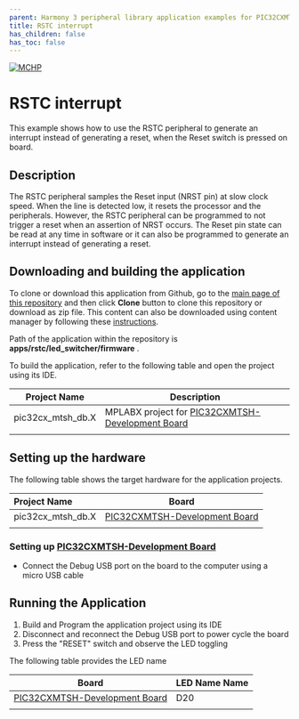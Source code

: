 ```yaml
---
parent: Harmony 3 peripheral library application examples for PIC32CXMTSH family
title: RSTC interrupt 
has_children: false
has_toc: false
---
```


[![MCHP](https://www.microchip.com/ResourcePackages/Microchip/assets/dist/images/logo.png)](https://www.microchip.com)

# RSTC interrupt

This example shows how to use the RSTC peripheral to generate an interrupt instead of generating a reset, when the Reset switch is pressed on board.

## Description

The RSTC peripheral samples the Reset input (NRST pin) at slow clock speed. When the line is detected low, it resets the processor and the peripherals. However, the RSTC peripheral can be programmed to not trigger a reset when an assertion of NRST occurs. The Reset pin state can be read at any time in software or it can also be programmed to generate an interrupt
instead of generating a reset.

## Downloading and building the application

To clone or download this application from Github, go to the [main page of this repository](https://github.com/Microchip-MPLAB-Harmony/csp_apps_pic32cx_mt) and then click **Clone** button to clone this repository or download as zip file.
This content can also be downloaded using content manager by following these [instructions](https://github.com/Microchip-MPLAB-Harmony/contentmanager/wiki).

Path of the application within the repository is **apps/rstc/led_switcher/firmware** .

To build the application, refer to the following table and open the project using its IDE.

| Project Name      | Description                                    |
| ----------------- | ---------------------------------------------- |
| pic32cx_mtsh_db.X | MPLABX project for [PIC32CXMTSH-Development Board]() |
|||

## Setting up the hardware

The following table shows the target hardware for the application projects.

| Project Name| Board|
|:---------|:---------:|
| pic32cx_mtsh_db.X | [PIC32CXMTSH-Development Board]()
|||

### Setting up [PIC32CXMTSH-Development Board]()

- Connect the Debug USB port on the board to the computer using a micro USB cable

## Running the Application

1. Build and Program the application project using its IDE
2. Disconnect and reconnect the Debug USB port to power cycle the board
3. Press the "RESET" switch and observe the LED toggling

The following table provides the LED name

| Board      | LED Name Name
| ----------------- | ---------- |
| [PIC32CXMTSH-Development Board]()     | D20 |
|||
